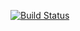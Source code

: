 [![Build Status](https://travis-ci.org/wadechen0610/Travis.svg?branch=master)](https://travis-ci.org/wadechen0610/Travis)
